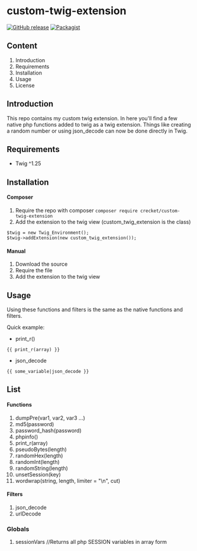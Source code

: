 # custom-twig-extension

[![GitHub release](https://img.shields.io/github/release/crecket/custom-twig-extension.svg)](https://github.com/Crecket/custom-twig-extension)
[![Packagist](https://img.shields.io/packagist/l/crecket/custom-twig-extension.svg)](https://packagist.org/packages/crecket/custom-twig-extension)

## Content
1. Introduction
2. Requirements
3. Installation
4. Usage
5. License

## Introduction
This repo contains my custom twig extension. In here you'll find a few native php functions added to twig as a twig extension.
Things like creating a random number or using json_decode can now be done directly in Twig.

## Requirements
- Twig ^1.25

## Installation
#### Composer
1. Require the repo with composer
```composer require crecket/custom-twig-extension```
2. Add the extension to the twig view (custom_twig_extension is the class)
```
$twig = new Twig_Environment();
$twig->addExtension(new custom_twig_extension());
```

#### Manual
1. Download the source
2. Require the file
3. Add the extension to the twig view

## Usage
Using these functions and filters is the same as the native functions and filters.

Quick example:
- print_r()
```
{{ print_r(array) }}
``` 
- json_decode
```
{{ some_variable|json_decode }}
```

## List

#### Functions
1. dumpPre(var1, var2, var3 ...)
1. md5(password)
2. password_hash(password)
3. phpinfo()
4. print_r(array)
5. pseudoBytes(length)
6. randomHex(length)
7. randomInt(length)
8. randomString(length)
9. unsetSession(key)
10. wordwrap(string, length, limiter = "\n", cut)

#### Filters
1. json_decode  
2. urlDecode  

### Globals
1. sessionVars   //Returns all php SESSION variables in array form

